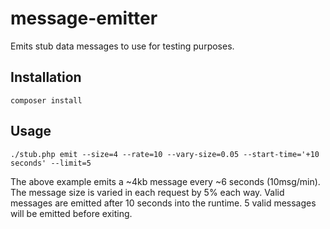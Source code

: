 # message-emitter
Emits stub data messages to use for testing purposes.

## Installation

```
composer install
```

## Usage

```
./stub.php emit --size=4 --rate=10 --vary-size=0.05 --start-time='+10 seconds' --limit=5
```
The above example emits a ~4kb message every ~6 seconds (10msg/min). The message size is varied in each request by 5% each way.
Valid messages are emitted after 10 seconds into the runtime. 5 valid messages will be emitted before exiting.
